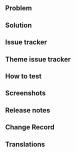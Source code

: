 ## Problem
<!-- *[Required] Describe the problem you're trying to solve, this should motivate why the changes you're proposing are needed.* -->

## Solution
<!-- *[Required] Describe the solution you've created, elaborate on any technical choices you've made. Why is this the right solution and is a different solution not the right one? What is the reasoning behind the chosen solution?* -->

## Issue tracker
<!-- *[Required] Paste a link to the drupal.org issue queue item. If any other issue trackers were used, include links to those too.* -->

## Theme issue tracker
<!-- *[Required if applicable] Paste a link to the drupal.org theme issue queue item, either from [socialbase](https://www.drupal.org/project/socialbase) or [socialblue](https://www.drupal.org/project/socialblue). If any other issue trackers were used, include links to those too.* -->

## How to test
<!--
*[Required] For example*
- [ ] Using version X.Y.Z of Open Social with the example module enabled
- [ ] As a sitemanager
- [ ] Try to enable the option B on screen c/d/e
- [ ] When saving I expect the result to be F but instead see G.
- [ ] The expected result F is attained when repeating the steps with this fix applied.
-->

## Screenshots
<!-- *[Required if new feature, and if applicable] If this Pull Request makes visual changes then please include some screenshots that show what has changed here. A before and after screenshot helps the reviewer determine what changes were made.* -->

## Release notes
<!-- *[Required if new feature, and if applicable] A short summary of the changes that were made that can be included in release notes.* -->

## Change Record
<!-- *[Required if applicable] If this Pull Request changes the way that developers should do things or introduces a new API for developers then a change record to document this is needed. Please provide a draft for a change record or a link to an unpublished change record below. Existing change records can be consulted as example. Please provide a draft for a change record or a link to an unpublished change record below. [Existing change records](https://www.drupal.org/list-changes/social) can be consulted as example.* -->

## Translations
<!--
*[Optional]Translatable strings are always extracted from the latest development branch. To ensure translations remain available for platforms running older versions of Open Social the original string should be added to `translations.php` when it's changed or removed.*
- [ ] Changed or removed source strings are added to the `translations.php` file.
-->
